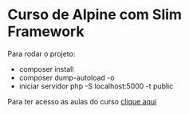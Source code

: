 # Curso de Alpine com Slim Framework

Para rodar o projeto:

- composer install
- composer dump-autoload -o
- iniciar servidor php -S localhost:5000 -t public

Para ter acesso as aulas do curso [clique aqui](https://bit.ly/clube-fullstack)
